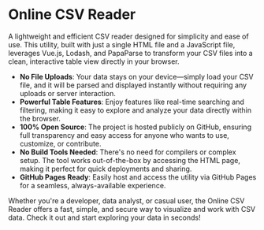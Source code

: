 # Online CSV Reader

A lightweight and efficient CSV reader designed for simplicity and ease of use. This utility, built with just a single HTML file and a JavaScript file, leverages Vue.js, Lodash, and PapaParse to transform your CSV files into a clean, interactive table view directly in your browser.

- **No File Uploads**: Your data stays on your device—simply load your CSV file, and it will be parsed and displayed instantly without requiring any uploads or server interaction.
- **Powerful Table Features**: Enjoy features like real-time searching and filtering, making it easy to explore and analyze your data directly within the browser.
- **100% Open Source**: The project is hosted publicly on GitHub, ensuring full transparency and easy access for anyone who wants to use, customize, or contribute.
- **No Build Tools Needed**: There's no need for compilers or complex setup. The tool works out-of-the-box by accessing the HTML page, making it perfect for quick deployments and sharing.
- **GitHub Pages Ready**: Easily host and access the utility via GitHub Pages for a seamless, always-available experience.

Whether you're a developer, data analyst, or casual user, the Online CSV Reader offers a fast, simple, and secure way to visualize and work with CSV data. Check it out and start exploring your data in seconds!